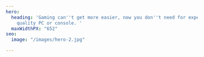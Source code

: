 ```yaml
---
hero:
  heading: 'Gaming can''t get more easier, now you don''t need for expensive or high
    quality PC or console. '
  maxWidthPX: "652"
seo:
  image: "/images/hero-2.jpg"

---
```

